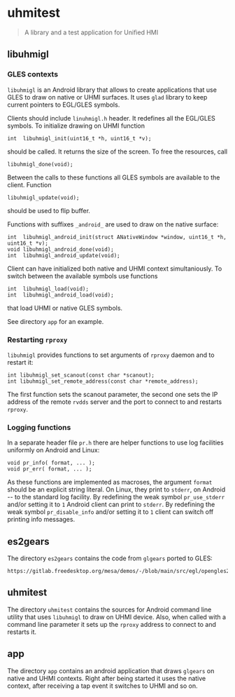 # uhmitest

> A library and a test application for Unified HMI

## libuhmigl

### GLES contexts

`libuhmigl` is an Android library that allows to create applications that
use GLES to draw on native or UHMI surfaces.  It uses `glad` library to
keep current pointers to EGL/GLES symbols.

Clients should include `linuhmigl.h` header.  It redefines all the EGL/GLES symbols.
To initialize drawing on UHMI function

    int  libuhmigl_init(uint16_t *h, uint16_t *v);

should be called.  It returns the size of the screen.  To free the resources, call

    libuhmigl_done(void);

Between the calls to these functions all GLES symbols are available to the client.
Function

    libuhmigl_update(void);

should be used to flip buffer.

Functions with suffixes `_android_` are used to draw on the native surface:

    int  libuhmigl_android_init(struct ANativeWindow *window, uint16_t *h, uint16_t *v);
    void libuhmigl_android_done(void);
    int  libuhmigl_android_update(void);

Client can have initialized both native and UHMI context simultaniously.
To switch between the available symbols use functions

    int  libuhmigl_load(void);
    int  libuhmigl_android_load(void);

that load UHMI or native GLES symbols.

See directory `app` for an example.

### Restarting `rproxy`

`libuhmigl` provides functions to set arguments of `rproxy` daemon and to restart it:

    int libuhmigl_set_scanout(const char *scanout);
    int libuhmigl_set_remote_address(const char *remote_address);

The first function sets the scanout parameter, the second one sets the IP address
of the remote `rvdds` server and the port to connect to and restarts `rproxy`.

### Logging functions

In a separate header file `pr.h` there are helper functions to use log facilities
uniformly on Android and Linux:

    void pr_info( format, ... );
    void pr_err( format, ... );

As these functions are implemented as macroses, the argument `format` should be
an explicit string literal.  On Linux, they print to `stderr`, on Android -- to
the standard log facility.  By redefining the weak symbol `pr_use_stderr` and/or setting
it to `1` Android client can print to `stderr`.  By redefining the weak symbol
`pr_disable_info` and/or setting it to `1` client can switch off printing info messages.

## es2gears

The directory `es2gears` contains the code from `glgears` ported to GLES:

    https://gitlab.freedesktop.org/mesa/demos/-/blob/main/src/egl/opengles2/es2gears.c

## uhmitest

The directory `uhmitest` contains the sources for Android command line utility
that uses `libuhmigl` to draw on UHMI device.  Also, when called with a command line parameter it sets up the `rproxy` address to connect to and restarts it.

## app

The directory `app` contains an android application that draws `glgears` on native and UHMI contexts.  Right after being started it uses the native context, after receiving
a tap event it switches to UHMI and so on.
